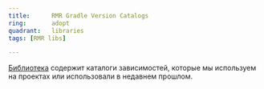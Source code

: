 ```yaml
---
title:      RMR Gradle Version Catalogs
ring:       adopt
quadrant:   libraries
tags: [RMR libs]

---
```


[Библиотека][version_catalogs] содержит каталоги зависимостей, которые мы используем на проектах или использовали в недавнем прошлом.

<!-- Links -->
[version_catalogs]: https://github.com/RedMadRobot/gradle-version-catalogs